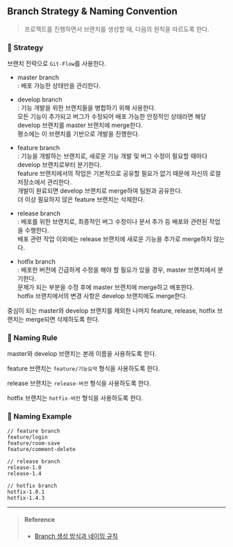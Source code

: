 ## Branch Strategy & Naming Convention
> 프로젝트를 진행하면서 브랜치를 생성할 때, 다음의 원칙을 따르도록 한다.

### 🚩 Strategy

브랜치 전략으로 `Git-Flow`를 사용한다.

- master branch  
  : 배포 가능한 상태만을 관리한다.

- develop branch  
  : 기능 개발을 위한 브랜치들을 병합하기 위해 사용한다. <br>
  모든 기능이 추가되고 버그가 수정되어 배포 가능한 안정적인 상태라면 해당 develop 브랜치를 master 브랜치에 merge한다. <br>
  평소에는 이 브랜치를 기반으로 개발을 진행한다.

- feature branch  
  : 기능을 개발하는 브랜치로, 새로운 기능 개발 및 버그 수정이 필요할 때마다 develop 브랜치로부터 분기한다. <br>
  feature 브랜치에서의 작업은 기본적으로 공유할 필요가 없기 때문에 자신의 로컬 저장소에서 관리한다. <br>
  개발이 완료되면 develop 브랜치로 merge하여 팀원과 공유한다. <br>
  더 이상 필요하지 않은 feature 브랜치는 삭제한다.

- release branch  
  : 배포를 위한 브랜치로, 최종적인 버그 수정이나 문서 추가 등 배포와 관련된 작업을 수행한다. <br>
  배포 관련 작업 이외에는 release 브랜치에 새로운 기능을 추가로 merge하지 않는다.

- hotfix branch  
  : 배포한 버전에 긴급하게 수정을 해야 할 필요가 있을 경우, master 브랜치에서 분기한다. <br>
  문제가 되는 부분을 수정 후에 master 브랜치에 merge하고 배포한다. <br>
  hotfix 브랜치에서의 변경 사항은 develop 브랜치에도 merge한다.

중심이 되는 master와 develop 브랜치를 제외한 나머지 feature, release, hotfix 브랜치는 merge되면 삭제하도록 한다.

### 🌿 Naming Rule

master와 develop 브랜치는 본래 이름을 사용하도록 한다.

feature 브랜치는 `feature/기능요약` 형식을 사용하도록 한다.

release 브랜치는 `release-버전` 형식을 사용하도록 한다.

hotfix 브랜치는 `hotfix-버전` 형식을 사용하도록 한다.

### 🎈 Naming Example

```
// feature branch
feature/login
feature/room-save
feature/comment-delete

// release branch
release-1.0
release-1.4

// hotfix branch
hotfix-1.0.1
hotfix-1.4.3
```

---

> #### Reference
> - [Branch 생성 방식과 네이밍 규칙](https://velog.io/@kim-jaemin420/Git-branch-naming)